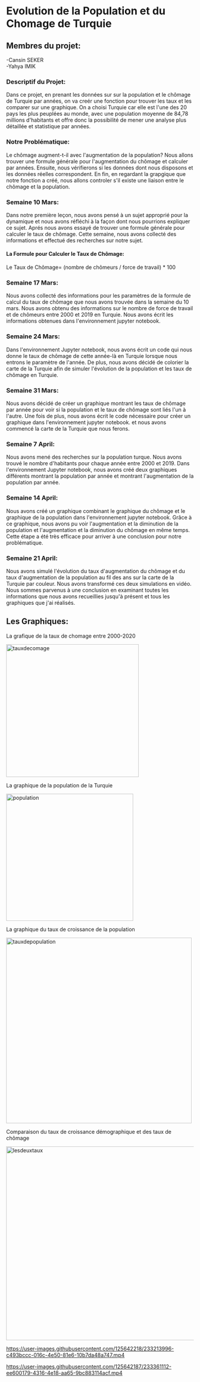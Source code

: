 <DOCTYPE html>

  
<h1>Evolution de la Population et du Chomage de Turquie

<h2>Membres du projet:</h2>
-Cansin SEKER<br>
-Yahya IMIK

<h3>Descriptif du Projet:</h3>
Dans ce projet, en prenant les données sur sur la population et le chômage de Turquie par années, on va creér une fonction pour trouver les taux et les comparer sur une graphique. On a choisi Turquie car elle est l'une des 20 pays les plus peuplées au monde, avec une population moyenne de 84,78 millions d'habitants et offre donc la possibilité de mener une analyse plus détaillée et statistique par années.
  
<h3>Notre Problématique:</h3>
  Le chômage augment-t-il avec l'augmentation de la population? Nous allons trouver une formule générale pour l'augmentation du chômage et calculer par années. Ensuite, nous vérifierons si les données dont nous disposons et les données réelles correspondent. En fin, en regardant la grapgique que notre fonction a créé, nous allons controler s'il existe une liaison entre le chômage et la population.
  
  
  <h3>Semaine 10 Mars:</h3>
   Dans notre première leçon, nous avons pensé à un sujet approprié pour la dynamique et nous avons réfléchi à la façon dont nous pourrions expliquer ce sujet. Aprés nous avons essayé de trouver une formule générale pour calculer le taux de chômage. Cette semaine, nous avons collecté des informations et effectué des recherches sur notre sujet.
  
  <h4>La Formule pour Calculer le Taux de Chômage:</h4>
  
  Le Taux de Chômage= (nombre de chômeurs / force de travail) * 100
  
  
  <h3>Semaine 17 Mars:</h3>
  Nous avons collecté des informations pour les paramètres de la formule de calcul du taux de chômage que nous avons trouvée dans la semaine du 10 mars. Nous avons obtenu des informations sur le nombre de force de travail et de chômeurs entre 2000 et 2019 en Turquie. Nous avons écrit les informations obtenues dans l'environnement jupyter notebook.
  
  
  <h3>Semaine 24 Mars:</h3>
  Dans l'environnement Jupyter notebook, nous avons écrit un code qui nous donne le taux de chômage de cette année-là en Turquie lorsque nous entrons le paramètre de l'année. De plus, nous avons décidé de colorier la carte de la Turquie afin de simuler l'évolution de la population et les taux de chômage en Turquie.
  
  
  <h3>Semaine 31 Mars:</h3>
  Nous avons décidé de créer un graphique montrant les taux de chômage par année pour voir si la population et le taux de chômage sont liés l'un à l'autre. Une fois de plus, nous avons écrit le code nécessaire pour créer un graphique dans l'environnement jupyter notebook. et nous avons commencé la carte de la Turquie que nous ferons.
  
  
  <h3>Semaine 7 April:</h3>
  Nous avons mené des recherches sur la population turque. Nous avons trouvé le nombre d'habitants pour chaque année entre 2000 et 2019. Dans l'environnement Jupyter notebook, nous avons créé deux graphiques différents montrant la population par année et montrant l'augmentation de la population par année.
  
  
<h3>Semaine 14 April:</h3>
  Nous avons créé un graphique combinant le graphique du chômage et le graphique de la population dans l'environnement jupyter notebook. Grâce à ce graphique, nous avons pu voir l'augmentation et la diminution de la population et l'augmentation et la diminution du chômage en même temps. Cette étape a été très efficace pour arriver à une conclusion pour notre problématique. 
  
  
  <h3>Semaine 21 April:</h3>
  Nous avons simulé l'évolution du taux d'augmentation du chômage et du taux d'augmentation de la population au fil des ans sur la carte de la Turquie par couleur. Nous avons transformé ces deux simulations en vidéo. Nous sommes parvenus à une conclusion en examinant toutes les informations que nous avons recueillies jusqu'à présent et tous les graphiques que j'ai réalisés.
  
  
  <h2>Les Graphiques:</h2>
  

La grafique de la taux de chomage entre 2000-2020
  
  

<img width="356" alt="tauxdecomage" src="https://user-images.githubusercontent.com/125642218/233211492-a2f5cc5f-f9c0-4990-a207-95559adab916.png">

  

La graphique de la population de la Turquie



<img width="341" alt="population" src="https://user-images.githubusercontent.com/125642218/233211539-f40cd3e6-506a-401e-b747-f1f72325be4f.png">



La graphique du taux de croissance de la population



<img width="498" alt="tauxdepopulation" src="https://user-images.githubusercontent.com/125642218/233212498-cc08c244-da05-4ec0-a9a3-1801ca3bf9c3.png">



Comparaison du taux de croissance démographique et des taux de chômage



<img width="520" alt="lesdeuxtaux" src="https://user-images.githubusercontent.com/125642218/233213309-7a5c8c83-32b9-4bc6-b0bd-ebf53a51fa6c.png">






https://user-images.githubusercontent.com/125642218/233213996-c493bccc-016c-4e50-81e6-10b7da48a747.mp4




https://user-images.githubusercontent.com/125642187/233361112-ee600179-4316-4e18-aa65-9bc883114acf.mp4




